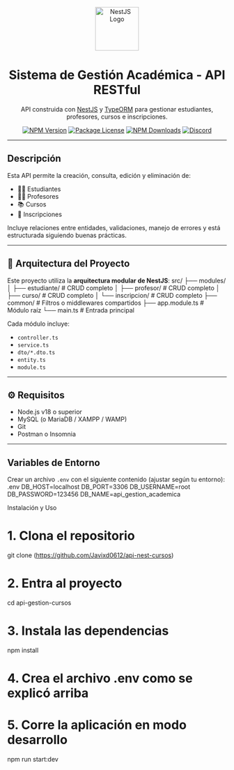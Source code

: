 <p align="center">
  <img src="https://nestjs.com/img/logo-small.svg" width="100" alt="NestJS Logo" />
</p>

<h1 align="center"> Sistema de Gestión Académica - API RESTful</h1>

<p align="center">
  API construida con <a href="https://nestjs.com" target="_blank">NestJS</a> y <a href="https://typeorm.io/" target="_blank">TypeORM</a> para gestionar estudiantes, profesores, cursos e inscripciones.
</p>

<p align="center">
  <a href="https://www.npmjs.com/~nestjscore" target="_blank"><img src="https://img.shields.io/npm/v/@nestjs/core.svg" alt="NPM Version" /></a>
  <a href="https://www.npmjs.com/~nestjscore" target="_blank"><img src="https://img.shields.io/npm/l/@nestjs/core.svg" alt="Package License" /></a>
  <a href="https://www.npmjs.com/~nestjscore" target="_blank"><img src="https://img.shields.io/npm/dm/@nestjs/common.svg" alt="NPM Downloads" /></a>
  <a href="https://discord.gg/G7Qnnhy" target="_blank"><img src="https://img.shields.io/badge/discord-online-brightgreen.svg" alt="Discord"/></a>
</p>

---

##  Descripción

Esta API permite la creación, consulta, edición y eliminación de:

- 👨‍🎓 Estudiantes
- 👨‍🏫 Profesores
- 📚 Cursos
- 📝 Inscripciones

Incluye relaciones entre entidades, validaciones, manejo de errores y está estructurada siguiendo buenas prácticas.

---

## 📁 Arquitectura del Proyecto

Este proyecto utiliza la **arquitectura modular de NestJS**:
src/
├── modules/
│ ├── estudiante/ # CRUD completo
│ ├── profesor/ # CRUD completo
│ ├── curso/ # CRUD completo
│ └── inscripcion/ # CRUD completo
├── common/ # Filtros o middlewares compartidos
├── app.module.ts # Módulo raíz
└── main.ts # Entrada principal

Cada módulo incluye:

- `controller.ts`
- `service.ts`
- `dto/*.dto.ts`
- `entity.ts`
- `module.ts`

---

## ⚙ Requisitos

- Node.js v18 o superior
- MySQL (o MariaDB / XAMPP / WAMP)
- Git
- Postman o Insomnia

---

##  Variables de Entorno

Crear un archivo `.env` con el siguiente contenido (ajustar según tu entorno):
.env
DB_HOST=localhost
DB_PORT=3306
DB_USERNAME=root
DB_PASSWORD=123456
DB_NAME=api_gestion_academica

Instalación y Uso
# 1. Clona el repositorio
git clone (https://github.com/Javixd0612/api-nest-cursos)

# 2. Entra al proyecto
cd api-gestion-cursos

# 3. Instala las dependencias
npm install

# 4. Crea el archivo .env como se explicó arriba

# 5. Corre la aplicación en modo desarrollo
npm run start:dev
